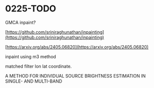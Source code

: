 # 0225-TODO

GMCA inpaint?

[https://github.com/sriniraghunathan/inpainting](https://github.com/sriniraghunathan/inpainting)

[https://arxiv.org/abs/2405.06820](https://arxiv.org/abs/2405.06820)

inpaint using m3 method

matched filter lon lat coordinate.

A METHOD FOR INDIVIDUAL SOURCE BRIGHTNESS ESTIMATION IN SINGLE- AND MULTI-BAND
